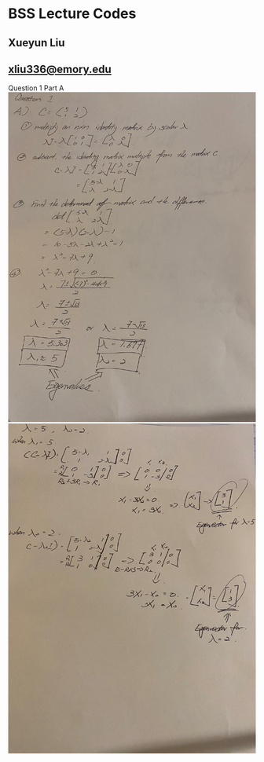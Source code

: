 # BSS Lecture Codes
## Xueyun Liu 
## xliu336@emory.edu

Question 1
Part A
![](Q1_1.jpg)
![](Q1_2.jpg)
